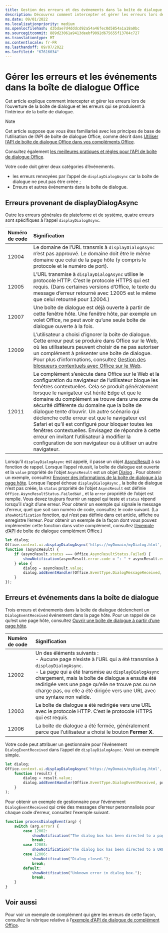 ```yaml
---
title: Gestion des erreurs et des événements dans la boîte de dialogue Office
description: Découvrez comment intercepter et gérer les erreurs lors de l’ouverture et de l’utilisation de la boîte de dialogue Office.
ms.date: 09/01/2022
ms.localizationpriority: medium
ms.openlocfilehash: d3bdae7d4dddcd92a54a46fec0d5854a1a18a0bc
ms.sourcegitcommit: 889d23061a9413deebf9092d675655f13704c727
ms.translationtype: MT
ms.contentlocale: fr-FR
ms.lasthandoff: 09/07/2022
ms.locfileid: "67616034"
---
```

# <a name="handle-errors-and-events-in-the-office-dialog-box"></a>Gérer les erreurs et les événements dans la boîte de dialogue Office

Cet article explique comment intercepter et gérer les erreurs lors de l’ouverture de la boîte de dialogue et les erreurs qui se produisent à l’intérieur de la boîte de dialogue.

> [!NOTE]
> Cet article suppose que vous êtes familiarisé avec les principes de base de l’utilisation de l’API de boîte de dialogue Office, comme décrit dans [Utiliser l’API de boîte de dialogue Office dans vos compléments Office](dialog-api-in-office-add-ins.md).
>
> Consultez également [les meilleures pratiques et règles pour l’API de boîte de dialogue Office](dialog-best-practices.md).

Votre code doit gérer deux catégories d’événements.

- les erreurs renvoyées par l’appel de `displayDialogAsync` car la boîte de dialogue ne peut pas être créée ;
- Erreurs et autres événements dans la boîte de dialogue.

## <a name="errors-from-displaydialogasync"></a>Erreurs provenant de displayDialogAsync

Outre les erreurs générales de plateforme et de système, quatre erreurs sont spécifiques à l’appel `displayDialogAsync`.

|Numéro de code|Signification|
|:-----|:-----|
|12004|Le domaine de l’URL transmis à `displayDialogAsync` n’est pas approuvé. Le domaine doit être le même domaine que celui de la page hôte (y compris le protocole et le numéro de port).|
|12005|L’URL transmise à `displayDialogAsync` utilise le protocole HTTP. C’est le protocole HTTPS qui est requis. (Dans certaines versions d’Office, le texte du message d’erreur retourné avec 12005 est le même que celui retourné pour 12004.)|
|<span id="12007">12007</span><!-- The span is needed because office-js-helpers has an error message that links to this table row. -->|Une boîte de dialogue est déjà ouverte à partir de cette fenêtre hôte. Une fenêtre hôte, par exemple un volet Office, ne peut avoir qu’une seule boîte de dialogue ouverte à la fois.|
|12009|L’utilisateur a choisi d’ignorer la boîte de dialogue. Cette erreur peut se produire dans Office sur le Web, où les utilisateurs peuvent choisir de ne pas autoriser un complément à présenter une boîte de dialogue. Pour plus d’informations, consultez [Gestion des bloqueurs contextuels avec Office sur le Web](dialog-best-practices.md#handle-pop-up-blockers-with-office-on-the-web).|
|12011| Le complément s’exécute dans Office sur le Web et la configuration du navigateur de l’utilisateur bloque les fenêtres contextuelles. Cela se produit généralement lorsque le navigateur est hérité Edge et que le domaine du complément se trouve dans une zone de sécurité différente du domaine que la boîte de dialogue tente d’ouvrir. Un autre scénario qui déclenche cette erreur est que le navigateur est Safari et qu’il est configuré pour bloquer toutes les fenêtres contextuelles. Envisagez de répondre à cette erreur en invitant l’utilisateur à modifier la configuration de son navigateur ou à utiliser un autre navigateur.|

Lorsqu’il `displayDialogAsync` est appelé, il passe un objet [AsyncResult](/javascript/api/office/office.asyncresult) à sa fonction de rappel. Lorsque l’appel réussit, la boîte de dialogue est ouverte et la `value` propriété de l’objet `AsyncResult` est un objet [Dialog](/javascript/api/office/office.dialog) . Pour obtenir un exemple, consultez [Envoyer des informations de la boîte de dialogue à la page hôte](dialog-api-in-office-add-ins.md#send-information-from-the-dialog-box-to-the-host-page). Lorsque l’appel échoue `displayDialogAsync` , la boîte de dialogue n’est pas créée, la `status` propriété de l’objet `AsyncResult` est définie `Office.AsyncResultStatus.Failed`sur , et la `error` propriété de l’objet est remplie. Vous devez toujours fournir un rappel qui teste et `status` répond lorsqu’il s’agit d’une erreur. Pour obtenir un exemple qui signale le message d’erreur, quel que soit son numéro de code, consultez le code suivant. (La `showNotification` fonction, qui n’est pas définie dans cet article, affiche ou enregistre l’erreur. Pour obtenir un exemple de la façon dont vous pouvez implémenter cette fonction dans votre complément, consultez [l’exemple d’API](https://github.com/OfficeDev/Office-Add-in-Dialog-API-Simple-Example) de boîte de dialogue complément Office.)

```js
let dialog;
Office.context.ui.displayDialogAsync('https://myDomain/myDialog.html',
function (asyncResult) {
    if (asyncResult.status === Office.AsyncResultStatus.Failed) {
        showNotification(asyncResult.error.code = ": " + asyncResult.error.message);
    } else {
        dialog = asyncResult.value;
        dialog.addEventHandler(Office.EventType.DialogMessageReceived, processMessage);
    }
});
```

## <a name="errors-and-events-in-the-dialog-box"></a>Erreurs et événements dans la boîte de dialogue

Trois erreurs et événements dans la boîte de dialogue déclenchent un `DialogEventReceived` événement dans la page hôte. Pour un rappel de ce qu’est une page hôte, consultez [Ouvrir une boîte de dialogue à partir d’une page hôte](dialog-api-in-office-add-ins.md#open-a-dialog-box-from-a-host-page).

|Numéro de code|Signification|
|:-----|:-----|
|12002|Un des éléments suivants :<br> - Aucune page n’existe à l’URL qui a été transmise à `displayDialogAsync`.<br> - La page qui a été transmise au `displayDialogAsync` chargement, mais la boîte de dialogue a ensuite été redirigée vers une page qu’elle ne trouve pas ou ne charge pas, ou elle a été dirigée vers une URL avec une syntaxe non valide.|
|12003|La boîte de dialogue a été redirigée vers une URL avec le protocole HTTP. C’est le protocole HTTPS qui est requis.|
|12006|La boîte de dialogue a été fermée, généralement parce que l’utilisateur a choisi le bouton **Fermer** **X**.|

Votre code peut attribuer un gestionnaire pour l’événement `DialogEventReceived` dans l’appel de `displayDialogAsync`. Voici un exemple simple.

```js
let dialog;
Office.context.ui.displayDialogAsync('https://myDomain/myDialog.html',
    function (result) {
        dialog = result.value;
        dialog.addEventHandler(Office.EventType.DialogEventReceived, processDialogEvent);
    }
);
```

Pour obtenir un exemple de gestionnaire pour l’événement `DialogEventReceived` qui crée des messages d’erreur personnalisés pour chaque code d’erreur, consultez l’exemple suivant.

```js
function processDialogEvent(arg) {
    switch (arg.error) {
        case 12002:
            showNotification("The dialog box has been directed to a page that it cannot find or load, or the URL syntax is invalid.");
            break;
        case 12003:
            showNotification("The dialog box has been directed to a URL with the HTTP protocol. HTTPS is required.");            break;
        case 12006:
            showNotification("Dialog closed.");
            break;
        default:
            showNotification("Unknown error in dialog box.");
            break;
    }
}
```

## <a name="see-also"></a>Voir aussi

Pour voir un exemple de complément qui gère les erreurs de cette façon, consultez la rubrique relative à l’[exemple d’API de dialogue de complément Office](https://github.com/OfficeDev/Office-Add-in-Dialog-API-Simple-Example).
